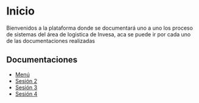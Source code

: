 # Inicio

Bienvenidos a la plataforma donde se documentará uno a uno los proceso de sistemas del área de logistica de Invesa, aca se puede ir por cada uno de las documentaciones realizadas

## Documentaciones

- [Menú](./sesion1.md)
- [Sesión 2](./sesion2.md)
- [Sesión 3](./sesion3.md)
- [Sesión 4](./sesion4.md)